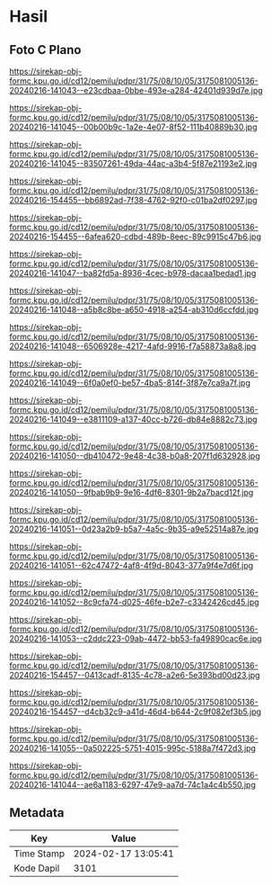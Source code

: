 # Hasil

## Foto C Plano

https://sirekap-obj-formc.kpu.go.id/cd12/pemilu/pdpr/31/75/08/10/05/3175081005136-20240216-141043--e23cdbaa-0bbe-493e-a284-42401d939d7e.jpg

https://sirekap-obj-formc.kpu.go.id/cd12/pemilu/pdpr/31/75/08/10/05/3175081005136-20240216-141045--00b00b9c-1a2e-4e07-8f52-111b40889b30.jpg

https://sirekap-obj-formc.kpu.go.id/cd12/pemilu/pdpr/31/75/08/10/05/3175081005136-20240216-141045--83507261-49da-44ac-a3b4-5f87e21193e2.jpg

https://sirekap-obj-formc.kpu.go.id/cd12/pemilu/pdpr/31/75/08/10/05/3175081005136-20240216-154455--bb6892ad-7f38-4762-92f0-c01ba2df0297.jpg

https://sirekap-obj-formc.kpu.go.id/cd12/pemilu/pdpr/31/75/08/10/05/3175081005136-20240216-154455--6afea620-cdbd-489b-8eec-89c9915c47b6.jpg

https://sirekap-obj-formc.kpu.go.id/cd12/pemilu/pdpr/31/75/08/10/05/3175081005136-20240216-141047--ba82fd5a-8936-4cec-b978-dacaa1bedad1.jpg

https://sirekap-obj-formc.kpu.go.id/cd12/pemilu/pdpr/31/75/08/10/05/3175081005136-20240216-141048--a5b8c8be-a650-4918-a254-ab310d6ccfdd.jpg

https://sirekap-obj-formc.kpu.go.id/cd12/pemilu/pdpr/31/75/08/10/05/3175081005136-20240216-141048--6506928e-4217-4afd-9916-f7a58873a8a8.jpg

https://sirekap-obj-formc.kpu.go.id/cd12/pemilu/pdpr/31/75/08/10/05/3175081005136-20240216-141049--6f0a0ef0-be57-4ba5-814f-3f87e7ca9a7f.jpg

https://sirekap-obj-formc.kpu.go.id/cd12/pemilu/pdpr/31/75/08/10/05/3175081005136-20240216-141049--e3811109-a137-40cc-b726-db84e8882c73.jpg

https://sirekap-obj-formc.kpu.go.id/cd12/pemilu/pdpr/31/75/08/10/05/3175081005136-20240216-141050--db410472-9e48-4c38-b0a8-207f1d632928.jpg

https://sirekap-obj-formc.kpu.go.id/cd12/pemilu/pdpr/31/75/08/10/05/3175081005136-20240216-141050--9fbab9b9-9e16-4df6-8301-9b2a7bacd12f.jpg

https://sirekap-obj-formc.kpu.go.id/cd12/pemilu/pdpr/31/75/08/10/05/3175081005136-20240216-141051--0d23a2b9-b5a7-4a5c-9b35-a9e52514a87e.jpg

https://sirekap-obj-formc.kpu.go.id/cd12/pemilu/pdpr/31/75/08/10/05/3175081005136-20240216-141051--62c47472-4af8-4f9d-8043-377a9f4e7d6f.jpg

https://sirekap-obj-formc.kpu.go.id/cd12/pemilu/pdpr/31/75/08/10/05/3175081005136-20240216-141052--8c9cfa74-d025-46fe-b2e7-c3342426cd45.jpg

https://sirekap-obj-formc.kpu.go.id/cd12/pemilu/pdpr/31/75/08/10/05/3175081005136-20240216-141053--c2ddc223-09ab-4472-bb53-fa49890cac6e.jpg

https://sirekap-obj-formc.kpu.go.id/cd12/pemilu/pdpr/31/75/08/10/05/3175081005136-20240216-154457--0413cadf-8135-4c78-a2e6-5e393bd00d23.jpg

https://sirekap-obj-formc.kpu.go.id/cd12/pemilu/pdpr/31/75/08/10/05/3175081005136-20240216-154457--d4cb32c9-a41d-46d4-b644-2c9f082ef3b5.jpg

https://sirekap-obj-formc.kpu.go.id/cd12/pemilu/pdpr/31/75/08/10/05/3175081005136-20240216-141055--0a502225-5751-4015-995c-5188a7f472d3.jpg

https://sirekap-obj-formc.kpu.go.id/cd12/pemilu/pdpr/31/75/08/10/05/3175081005136-20240216-141044--ae6a1183-6297-47e9-aa7d-74c1a4c4b550.jpg


## Metadata

| Key        | Value               |
| ---------- | ------------------- |
| Time Stamp | 2024-02-17 13:05:41 |
| Kode Dapil | 3101                |



